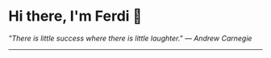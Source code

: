 <h1>Hi there, I'm Ferdi 👋</h1>

<p><em>
  "There is little success where there is little laughter." — Andrew Carnegie
</em></p>

---
